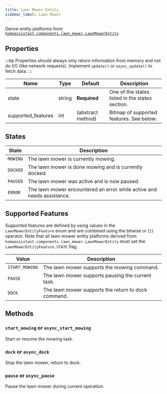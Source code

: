 ```yaml
---
title: Lawn Mower Entity
sidebar_label: Lawn Mower
---
```


Derive entity platforms from [`homeassistant.components.lawn_mower.LawnMowerEntity`](https://github.com/home-assistant/home-assistant/blob/master/homeassistant/components/lawn_mower/__init__.py)

## Properties

:::tip
Properties should always only return information from memory and not do I/O (like network requests). Implement `update()` or `async_update()` to fetch data.
:::


| Name | Type | Default | Description
| ---- | ---- | ------- | -----------
| state | string | **Required** | One of the states listed in the states section.
| supported_features | int | (abstract method) | Bitmap of supported features. See below.

## States

| State | Description
| ----- | -----------
| `MOWING` | The lawn mower is currently mowing.
| `DOCKED` | The lawn mower is done mowing and is currently docked.
| `PAUSED` | The lawn mower was active and is now paused.
| `ERROR` | The lawn mower encountered an error while active and needs assistance.

## Supported Features

Supported features are defined by using values in the `LawnMowerEntityFeature` enum
and are combined using the bitwise or (`|`) operator.
Note that all lawn mower entity platforms derived from `homeassistant.components.lawn_mower.LawnMowerEntity`
must set the `LawnMowerEntityFeature.STATE` flag.

| Value          | Description                                          |
| -------------- | ---------------------------------------------------- |
| `START_MOWING`      | The lawn mower supports the mowing command.       |
| `PAUSE`   | The lawn mower supports pausing the current task.                   |
| `DOCK`    | The lawn mower supports the return to dock command.

## Methods

### `start_mowing` or `async_start_mowing`

Start or resume the mowing task.

### `dock` or `async_dock`

Stop the lawn mower, return to dock.

### `pause` or `async_pause`

Pause the lawn mower during current operation.
